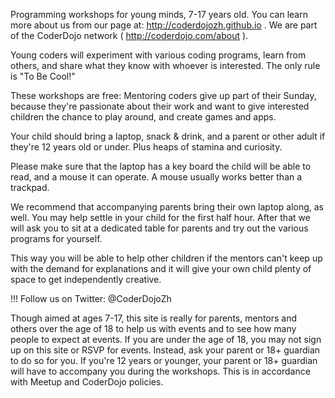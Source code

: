 Programming workshops for young minds, 7-17 years old. You can learn more about us from our page at: http://coderdojozh.github.io . We are part of the CoderDojo network ( http://coderdojo.com/about ).

Young coders will experiment with various coding programs, learn from others, and share what they know with whoever is interested. The only rule is "To Be Cool!"

These workshops are free: Mentoring coders give up part of their Sunday, because they're passionate about their work and want to give interested children the chance to play around, and create games and apps.

Your child should bring a laptop, snack & drink, and a parent or other adult if they're 12 years old or under. Plus heaps of stamina and curiosity.

Please make sure that the laptop has a key board the child will be able to read, and a mouse it can operate. A mouse usually works better than a trackpad.

We recommend that accompanying parents bring their own laptop along, as well. You may help settle in your child for the first half hour. After that we will ask you to sit at a dedicated table for parents and try out the various programs for yourself.

This way you will be able to help other children if the mentors can't keep up with the demand for explanations and it will give your own child plenty of space to get independently creative.

!!! Follow us on Twitter: @CoderDojoZh

Though aimed at ages 7-17, this site is really for parents, mentors and others over the age of 18 to help us with events and to see how many people to expect at events. If you are under the age of 18, you may not sign up on this site or RSVP for events. Instead, ask your parent or 18+ guardian to do so for you. If you're 12 years or younger, your parent or 18+ guardian will have to accompany you during the workshops. This is in accordance with Meetup and CoderDojo policies.